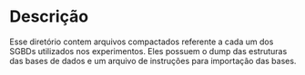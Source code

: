 # Descrição
Esse diretório contem arquivos compactados referente a cada um dos SGBDs utilizados nos experimentos.
Eles possuem o dump das estruturas das bases de dados e um arquivo de instruções para importação das bases.
